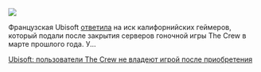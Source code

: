 <!--2025-04-12 06:13:32-->
<div class="yb">
  <div class="rss smaller1 habr"><img src="https://habrastorage.org/webt/vk/1d/zg/vk1dzg-40u2eyhzkb3iwdmlvvfw.jpeg" /><p>Французская Ubisoft <a href="https://ru.scribd.com/document/848030901/The-Crew-lawsuit-Ubisoft-response-via-Polygon" rel="noopener noreferrer nofollow">ответила</a> на иск калифорнийских геймеров, который подали после закрытия серверов гоночной игры The Crew в марте прошлого года. У... <p class="titl"><a href="https://habr.com/ru/news/900170/?utm_source=habrahabr&utm_medium=rss&utm_campaign=900170">Ubisoft: пользователи The Crew не владеют игрой после приобретения</a></p></div>
</div>
